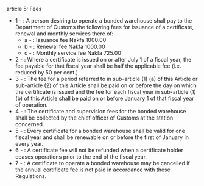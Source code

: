 article 5: Fees

<ul>
			<li>1 - : A person desiring to operate a bonded warehouse shall pay to the Department of Customs the following fees for issuance of a certificate, renewal and monthly services there of: <ul>
						<li>a - : Issuance fee Nakfa 1000.00<ul>
						</ul></li>						<li>b - : Renewal fee Nakfa 1000.00<ul>
						</ul></li>						<li>c - : Monthly service fee Nakfa 725.00 <ul>
						</ul></li>			</ul></li>			<li>2 - : Where a certificate is issued on or after July 1 of a fiscal year, the fee payable for that fiscal year shall be half the applicable fee (i.e. reduced by 50 per cent.) <ul>
			</ul></li>			<li>3 - : The fee for a period referred to in sub-article (1) (a) of this Article or sub-article (2) of this Article shall be paid on or before the day on which the certificate is issued and the fee for each fiscal year in sub-article (1) (b) of this Article shall be paid on or before January 1 of that fiscal year of operation. <ul>
			</ul></li>			<li>4 - : The certificate and supervision fees for the bonded warehouse shall be collected by the chief officer of Customs at the station concerned.<ul>
			</ul></li>			<li>5 - : Every certificate for a bonded warehouse shall be valid for one fiscal year and shall be renewable on or before the first of January in every year. <ul>
			</ul></li>			<li>6 - : A certificate fee will not be refunded when a certificate holder ceases operations prior to the end of the fiscal year. <ul>
			</ul></li>			<li>7 - : A certificate to operate a bonded warehouse may be cancelled if the annual certificate fee is not paid in accordance with these Regulations. <ul>
			</ul></li></ul>